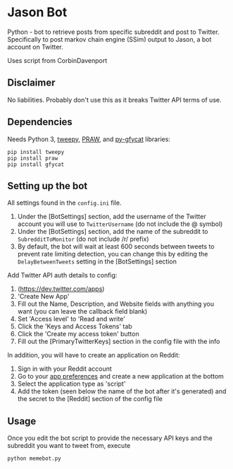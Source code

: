 # Jason Bot

Python - bot to retrieve posts from specific subreddit and post to Twitter. Specifically to post markov chain engine (SSim) output to Jason, a bot account on Twitter.

Uses script from CorbinDavenport

## Disclaimer

No liabilities. Probably don't use this as it breaks Twitter API terms of use. 

## Dependencies

Needs Python 3, [tweepy](https://github.com/tweepy/tweepy), [PRAW](https://praw.readthedocs.org/en/), and [py-gfycat](https://github.com/ankeshanand/py-gfycat) libraries:

    pip install tweepy
    pip install praw
    pip install gfycat

## Setting up the bot

All settings found in the `config.ini` file. 

1. Under the [BotSettings] section, add the username of the Twitter account you will use to `TwitterUsername` (do not include the @ symbol)
2. Under the [BotSettings] section, add the name of the subreddit to `SubredditToMonitor` (do not include /r/ prefix)
3. By default, the bot will wait at least 600 seconds between tweets to prevent rate limiting detection, you can change this by editing the `DelayBetweenTweets` setting in the [BotSettings] section

Add Twitter API auth details to config:

1. (https://dev.twitter.com/apps) 
2. 'Create New App' 
3. Fill out the Name, Description, and Website fields with anything you want (you can leave the callback field blank)
4. Set 'Access level' to 'Read and write'
5. Click the 'Keys and Access Tokens' tab
6. Click the 'Create my access token' button
7. Fill out the [PrimaryTwitterKeys] section in the config file with the info

In addition, you will have to create an application on Reddit:

1. Sign in with your Reddit account
2. Go to your [app preferences](https://www.reddit.com/prefs/apps) and create a new application at the bottom
3. Select the application type as 'script'
4. Add the token (seen below the name of the bot after it's generated) and the secret to the [Reddit] section of the config file

## Usage

Once you edit the bot script to provide the necessary API keys and the subreddit you want to tweet from, execute

    python memebot.py
